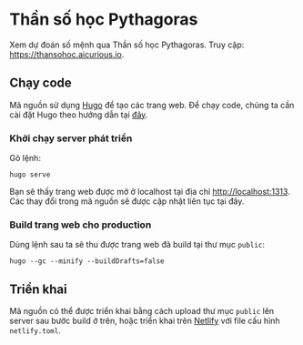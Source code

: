 # Thần số học Pythagoras

Xem dự đoán số mệnh qua Thần số học Pythagoras. Truy cập: <https://thansohoc.aicurious.io>.

## Chạy code

Mã nguồn sử dụng [Hugo](https://gohugo.io/) để tạo các trang web. Để chạy code, chúng ta cần cài đặt Hugo theo hướng dẫn tại [đây](https://gohugo.io/getting-started/installing/).

### Khởi chạy server phát triển

Gõ lệnh:

```
hugo serve
```

Bạn sẽ thấy trang web được mở ở localhost tại địa chỉ [http://localhost:1313](http://localhost:1313). Các thay đổi trong mã nguồn sẽ được cập nhật liên tục tại đây.

### Build trang web cho production

Dùng lệnh sau ta sẽ thu được trang web đã build tại thư mục `public`:

```
hugo --gc --minify --buildDrafts=false
```

## Triển khai

Mã nguồn có thể được triển khai bằng cách upload thư mục `public` lên server sau bước build ở trên, hoặc triển khai trên [Netlify](https://www.netlify.com/) với file cấu hình `netlify.toml`.
